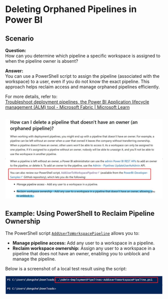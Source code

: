 # Deleting Orphaned Pipelines in Power BI

## Scenario

**Question:**  
How can you determine which pipeline a specific workspace is assigned to when the pipeline owner is absent?

**Answer:**  
You can use a PowerShell script to assign the pipeline (associated with the workspace) to a user, even if you do not know the exact pipeline. This approach helps reclaim access and manage orphaned pipelines efficiently.

For more details, refer to:  
[Troubleshoot deployment pipelines, the Power BI Application lifecycle management (ALM) tool - Microsoft Fabric | Microsoft Learn](https://learn.microsoft.com/en-us/fabric/cicd/troubleshoot-cicd#how-can-i-delete-a-pipeline-that-doesn-t-have-an-owner--an-orphaned-pipeline--)

![doc](../Image/Image20.png)
---

## Example: Using PowerShell to Reclaim Pipeline Ownership

The PowerShell script [`AddUserToWorkspacePipeline`](https://github.com/microsoft/PowerBI-Developer-Samples/blob/master/PowerShell%20Scripts/Admin-DeploymentPipelines-AddUserToWorkspacePipeline) allows you to:

- **Manage pipeline access:** Add any user to a workspace in a pipeline.
- **Reclaim workspace ownership:** Assign any user to a workspace in a pipeline that does not have an owner, enabling you to unblock and manage the pipeline.

Below is a screenshot of a local test result using the script:

![PowerShell script to reclaim orphaned pipeline ownership](../Image/Image21.png)
